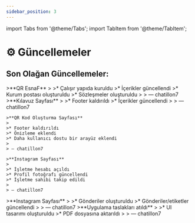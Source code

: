 ```yaml
---
sidebar_position: 3
---
```


import Tabs from '@theme/Tabs';
import TabItem from '@theme/TabItem';

# ⚙️ Güncellemeler

## Son Olağan Güncellemeler:

<Tabs>
  <TabItem value="13.07.25" label="13 Temmuz 2025" default>
    >**QR EsnaF**
    >
    >* Çalışır yapıda kuruldu
    >* İçerikler güncellendi
    >* Kurum postası oluşturuldu
    >* Sözleşmeler oluşturuldu
    >
    > — chatillon7
  </TabItem>
  <TabItem value="14.07.25" label="14 Temmuz 2025" default>
    >**Kılavuz Sayfası**
    >
    >* Footer kaldırıldı
    >* İçerikler güncellendi
    >
    > — chatillon7

    >**QR Kod Oluşturma Sayfası**
    >
    >* Footer kaldırıldı
    >* Önizleme eklendi
    >* Daha kullanıcı dostu bir arayüz eklendi
    >
    > — chatillon7

    >**Instagram Sayfası**
    >
    >* İşletme hesabı açıldı
    >* Profil fotoğrafı güncellendi
    >* İşletme sahibi takip edildi
    >
    > — chatillon7
  </TabItem>
  <TabItem value="15.07.25" label="15 Temmuz 2025" default>
    >**Instagram Sayfası**
    >
    >* Gönderiler oluşturuldu
    >* Gönderiler/etiketler güncellendi
    >
    > — chatillon7
  </TabItem>
  <TabItem value="16.07.25" label="16 Temmuz 2025" default>
    >**Uygulama taslakları atıldı**
    >
    >* UI tasarımı oluşturuldu
    >* PDF dosyasına aktarıldı
    >
    > — chatillon7
  </TabItem>
</Tabs>